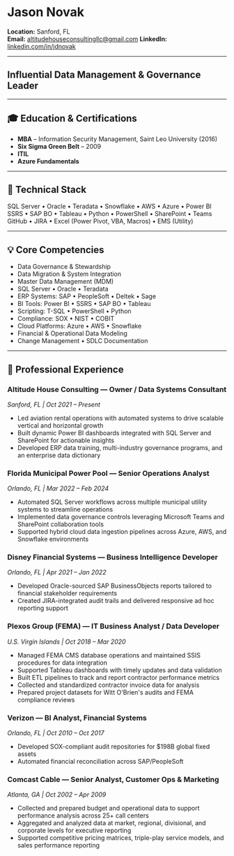 # Jason Novak

**Location:** Sanford, FL  
**Email:** altitudehouseconsultingllc@gmail.com
**LinkedIn:** [linkedin.com/in/jdnovak](https://linkedin.com/in/jdnovak)

---

## Influential Data Management & Governance Leader

---

## 🎓 Education & Certifications

- **MBA** – Information Security Management, Saint Leo University (2016)  
- **Six Sigma Green Belt** – 2009
- **ITIL** 
- **Azure Fundamentals**

---

## 🔧 Technical Stack

SQL Server • Oracle • Teradata • Snowflake • AWS • Azure • Power BI 
SSRS • SAP BO • Tableau • Python • PowerShell • SharePoint • Teams 
GitHub • JIRA • Excel (Power Pivot, VBA, Macros) • EMS (Utility) 

---

## 💡 Core Competencies

- Data Governance & Stewardship  
- Data Migration & System Integration  
- Master Data Management (MDM)  
- SQL Server • Oracle • Teradata  
- ERP Systems: SAP • PeopleSoft • Deltek • Sage  
- BI Tools: Power BI • SSRS • SAP BO • Tableau  
- Scripting: T-SQL • PowerShell • Python  
- Compliance: SOX • NIST • COBIT  
- Cloud Platforms: Azure • AWS • Snowflake  
- Financial & Operational Data Modeling  
- Change Management • SDLC Documentation  

---

## 💼 Professional Experience

### Altitude House Consulting — Owner / Data Systems Consultant  
_Sanford, FL | Oct 2021 – Present_

- Led aviation rental operations with automated systems to drive scalable vertical and horizontal growth
- Built dynamic Power BI dashboards integrated with SQL Server and SharePoint for actionable insights
- Developed ERP data training, multi-industry governance programs, and an enterprise data dictionary

### Florida Municipal Power Pool — Senior Operations Analyst  
_Orlando, FL | Mar 2022 – Feb 2024_

- Automated SQL Server workflows across multiple municipal utility systems to streamline operations
- Implemented data governance controls leveraging Microsoft Teams and SharePoint collaboration tools
- Supported hybrid cloud data ingestion pipelines across Azure, AWS, and Snowflake environments

### Disney Financial Systems — Business Intelligence Developer  
_Orlando, FL | Apr 2021 – Jan 2022_

- Developed Oracle-sourced SAP BusinessObjects reports tailored to financial stakeholder requirements
- Created JIRA-integrated audit trails and delivered responsive ad hoc reporting support

### Plexos Group (FEMA) — IT Business Analyst / Data Developer  
_U.S. Virgin Islands | Oct 2018 – Mar 2020_

- Managed FEMA CMS database operations and maintained SSIS procedures for data integration
- Supported Tableau dashboards with timely updates and data validation
- Built ETL pipelines to track and report contractor performance metrics
- Collected and standardized contractor invoice data for analysis
- Prepared project datasets for Witt O'Brien's audits and FEMA compliance reviews

### Verizon — BI Analyst, Financial Systems  
_Orlando, FL | Oct 2010 – Oct 2017_

- Developed SOX-compliant audit repositories for $198B global fixed assets  
- Automated financial reconciliation across SAP/PeopleSoft  

### Comcast Cable — Senior Analyst, Customer Ops & Marketing  
_Atlanta, GA | Oct 2002 – Apr 2009_

- Collected and prepared budget and operational data to support performance analysis across 25+ call centers
- Aggregated and analyzed data at market, regional, divisional, and corporate levels for executive reporting
- Supported competitive pricing matrices, triple-play service models, and sales performance reporting



